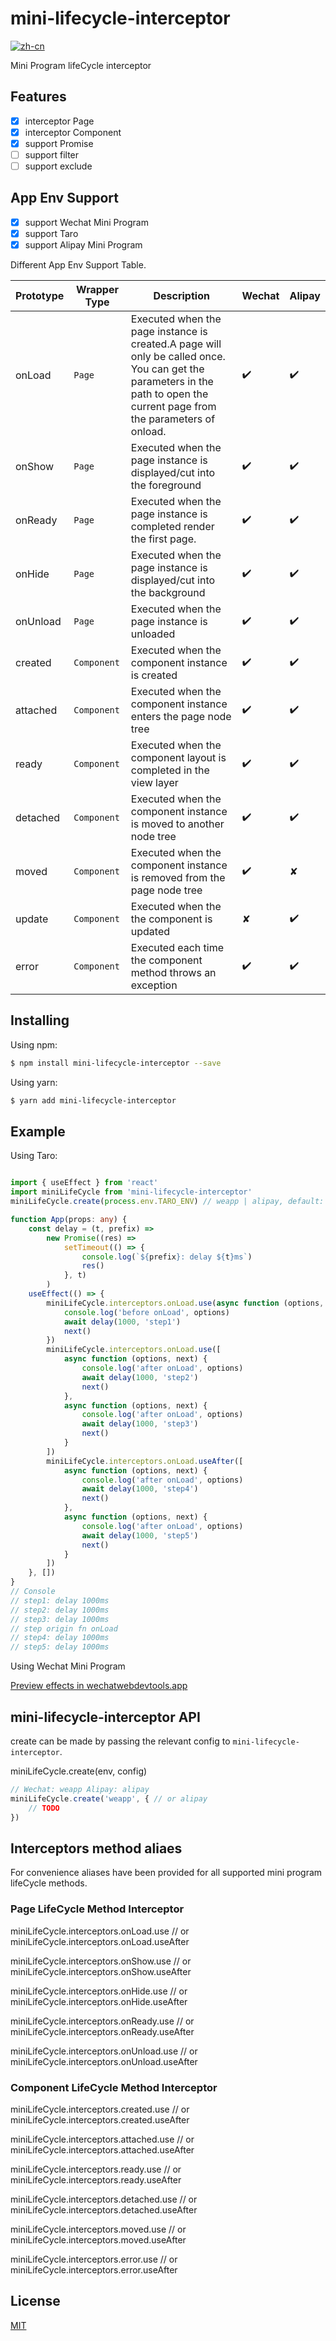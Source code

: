 # mini-lifecycle-interceptor

[![zh-cn](https://img.shields.io/badge/zh--cn-%E4%B8%AD%E6%96%87-yellow)](https://github.com/yangger6/mini-lifecycle-interceptor/blob/main/README.md)

Mini Program lifeCycle interceptor


## Features

- [x]  interceptor Page
- [x]  interceptor Component
- [x]  support Promise
- [ ]  support filter
- [ ]  support exclude

## App Env Support

- [x]  support Wechat Mini Program
- [x]  support Taro
- [x]  support Alipay Mini Program

Different App Env Support Table.

| Prototype     | Wrapper Type  | Description                                                                                                                                                                 | Wechat        | Alipay        |
| ------------- | ------------- | --------------------------------------------------------------------------------------------------------------------------------------------------------------------------- | ------------- | ------------- |
| onLoad        | `Page`        | Executed when the page instance is created.A page will only be called once. You can get the parameters in the path to open the current page from the parameters of onload.  | ✔️           	| ✔️            |
| onShow        | `Page`        | Executed when the page instance is displayed/cut into the foreground                                                                                                        | ✔️           	| ✔️            |
| onReady       | `Page`        | Executed when the page instance is completed render the first page.                                                                                                         | ✔️           	| ✔️            |
| onHide        | `Page`        | Executed when the page instance is displayed/cut into the background                                                                                                        | ✔️           	| ✔️            |
| onUnload      | `Page`        | Executed when the page instance is unloaded                                                                                                                                 | ✔️           	| ✔️            |
| created       | `Component`   | Executed when the component instance is created                                                                                                                             | ✔️           	| ✔️            |
| attached      | `Component`   | Executed when the component instance enters the page node tree                                                                                                              | ✔️           	| ✔️            |
| ready         | `Component`   | Executed when the component layout is completed in the view layer                                                                                                           | ✔️           	| ✔️            |
| detached      | `Component`   | Executed when the component instance is moved to another node tree                                                                                                          | ✔️           	| ✔️            |
| moved         | `Component`   | Executed when the component instance is removed from the page node tree                                                                                                     | ✔️           	| ✘             |
| update        | `Component`   | Executed when the the component is updated                                                                                                                                  | ✘           	| ✔️            |
| error         | `Component`   | Executed each time the component method throws an exception                                                                                                                 | ✔️           	| ✔️            |


## Installing

Using npm:

```bash
$ npm install mini-lifecycle-interceptor --save
```

Using yarn:

```bash
$ yarn add mini-lifecycle-interceptor
```

## Example

Using Taro:

```typescript

import { useEffect } from 'react'
import miniLifeCycle from 'mini-lifecycle-interceptor'
miniLifeCycle.create(process.env.TARO_ENV) // weapp | alipay, default: weapp

function App(props: any) {
    const delay = (t, prefix) =>
        new Promise((res) =>
            setTimeout(() => {
                console.log(`${prefix}: delay ${t}ms`)
                res()
            }, t)
        )
    useEffect(() => {
        miniLifeCycle.interceptors.onLoad.use(async function (options, next) {
            console.log('before onLoad', options)
            await delay(1000, 'step1')
            next()
        })
        miniLifeCycle.interceptors.onLoad.use([
            async function (options, next) {
                console.log('after onLoad', options)
                await delay(1000, 'step2')
                next()
            },
            async function (options, next) {
                console.log('after onLoad', options)
                await delay(1000, 'step3')
                next()
            }
        ])
        miniLifeCycle.interceptors.onLoad.useAfter([
            async function (options, next) {
                console.log('after onLoad', options)
                await delay(1000, 'step4')
                next()
            },
            async function (options, next) {
                console.log('after onLoad', options)
                await delay(1000, 'step5')
                next()
            }
        ])
    }, [])
}
// Console
// step1: delay 1000ms
// step2: delay 1000ms
// step3: delay 1000ms
// step origin fn onLoad
// step4: delay 1000ms
// step5: delay 1000ms
```

Using Wechat Mini Program

[Preview effects in wechatwebdevtools.app](https://developers.weixin.qq.com/s/owOFbrmR79v1)

## mini-lifecycle-interceptor API

create can be made by passing the relevant config to `mini-lifecycle-interceptor`.

miniLifeCycle.create(env, config)

```typescript
// Wechat: weapp Alipay: alipay
miniLifeCycle.create('weapp', { // or alipay
    // TODO
})
```

## Interceptors method aliaes

For convenience aliases have been provided for all supported mini program lifeCycle methods.

### Page LifeCycle Method Interceptor

miniLifeCycle.interceptors.onLoad.use // or miniLifeCycle.interceptors.onLoad.useAfter

miniLifeCycle.interceptors.onShow.use // or miniLifeCycle.interceptors.onShow.useAfter

miniLifeCycle.interceptors.onHide.use // or miniLifeCycle.interceptors.onHide.useAfter

miniLifeCycle.interceptors.onReady.use // or miniLifeCycle.interceptors.onReady.useAfter

miniLifeCycle.interceptors.onUnload.use // or miniLifeCycle.interceptors.onUnload.useAfter

### Component LifeCycle Method Interceptor

miniLifeCycle.interceptors.created.use // or miniLifeCycle.interceptors.created.useAfter

miniLifeCycle.interceptors.attached.use // or miniLifeCycle.interceptors.attached.useAfter

miniLifeCycle.interceptors.ready.use // or miniLifeCycle.interceptors.ready.useAfter

miniLifeCycle.interceptors.detached.use // or miniLifeCycle.interceptors.detached.useAfter

miniLifeCycle.interceptors.moved.use // or miniLifeCycle.interceptors.moved.useAfter

miniLifeCycle.interceptors.error.use // or miniLifeCycle.interceptors.error.useAfter

## License

[MIT](LICENSE)
